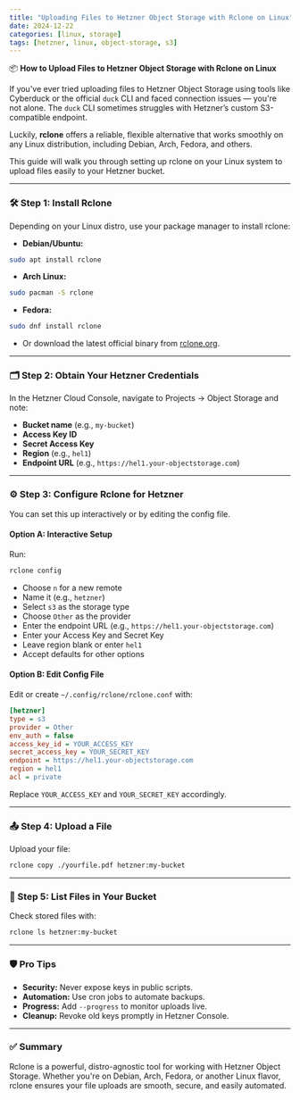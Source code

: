 ```yaml
---
title: "Uploading Files to Hetzner Object Storage with Rclone on Linux"
date: 2024-12-22
categories: [linux, storage]
tags: [hetzner, linux, object-storage, s3]
---
```


📦 **How to Upload Files to Hetzner Object Storage with Rclone on Linux**

If you've ever tried uploading files to Hetzner Object Storage using tools like Cyberduck or the official `duck` CLI and faced connection issues — you're not alone. The `duck` CLI sometimes struggles with Hetzner’s custom S3-compatible endpoint.

Luckily, **rclone** offers a reliable, flexible alternative that works smoothly on any Linux distribution, including Debian, Arch, Fedora, and others.

This guide will walk you through setting up rclone on your Linux system to upload files easily to your Hetzner bucket.

---

### 🛠️ Step 1: Install Rclone

Depending on your Linux distro, use your package manager to install rclone:

- **Debian/Ubuntu:**

```bash
sudo apt install rclone
````

* **Arch Linux:**

```bash
sudo pacman -S rclone
```

* **Fedora:**

```bash
sudo dnf install rclone
```

* Or download the latest official binary from [rclone.org](https://rclone.org/downloads/).

---

### 🗂️ Step 2: Obtain Your Hetzner Credentials

In the Hetzner Cloud Console, navigate to Projects → Object Storage and note:

* **Bucket name** (e.g., `my-bucket`)
* **Access Key ID**
* **Secret Access Key**
* **Region** (e.g., `hel1`)
* **Endpoint URL** (e.g., `https://hel1.your-objectstorage.com`)

---

### ⚙️ Step 3: Configure Rclone for Hetzner

You can set this up interactively or by editing the config file.

#### Option A: Interactive Setup

Run:

```bash
rclone config
```

* Choose `n` for a new remote
* Name it (e.g., `hetzner`)
* Select `s3` as the storage type
* Choose `Other` as the provider
* Enter the endpoint URL (e.g., `https://hel1.your-objectstorage.com`)
* Enter your Access Key and Secret Key
* Leave region blank or enter `hel1`
* Accept defaults for other options

#### Option B: Edit Config File

Edit or create `~/.config/rclone/rclone.conf` with:

```ini
[hetzner]
type = s3
provider = Other
env_auth = false
access_key_id = YOUR_ACCESS_KEY
secret_access_key = YOUR_SECRET_KEY
endpoint = https://hel1.your-objectstorage.com
region = hel1
acl = private
```

Replace `YOUR_ACCESS_KEY` and `YOUR_SECRET_KEY` accordingly.

---

### 📤 Step 4: Upload a File

Upload your file:

```bash
rclone copy ./yourfile.pdf hetzner:my-bucket
```

---

### 📁 Step 5: List Files in Your Bucket

Check stored files with:

```bash
rclone ls hetzner:my-bucket
```

---

### 🛡️ Pro Tips

* **Security:** Never expose keys in public scripts.
* **Automation:** Use cron jobs to automate backups.
* **Progress:** Add `--progress` to monitor uploads live.
* **Cleanup:** Revoke old keys promptly in Hetzner Console.

---

### ✅ Summary

Rclone is a powerful, distro-agnostic tool for working with Hetzner Object Storage. Whether you're on Debian, Arch, Fedora, or another Linux flavor, rclone ensures your file uploads are smooth, secure, and easily automated.